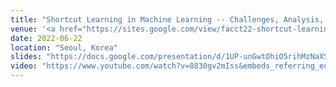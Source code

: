```yaml
---
title: "Shortcut Learning in Machine Learning -- Challenges, Analysis, Solutions"
venue: '<a href="https://sites.google.com/view/facct22-shortcut-learning/home">FAccT 2022</a>'
date: 2022-06-22
location: "Seoul, Korea"
slides: "https://docs.google.com/presentation/d/1UP-unGwtOhiO5rihMzNaXSCtn9fF7J5gLqmsY6jLve0/present?slide=id.p"
video: "https://www.youtube.com/watch?v=8830gv2mIss&embeds_referring_euri=https%3A%2F%2Fsites.google.com%2F&source_ve_path=Mjg2NjY"
---
```

